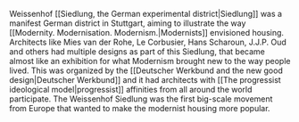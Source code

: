 ---
---

Weissenhof [[Siedlung, the German experimental district|Siedlung]] was a manifest German district in Stuttgart, aiming to illustrate the way [[Modernity. Modernisation. Modernism.|Modernists]] envisioned housing. Architects like Mies van der Rohe, Le Corbusier, Hans Scharoun, J.J.P. Oud and others had multiple designs as part of this Siedlung, that became almost like an exhibition for what Modernism brought new to the way people lived. This was organized by the [[Deutscher Werkbund and the new good design|Deutscher Werkbund]] and it had architects with [[The progressist ideological model|progressist]] affinities from all around the world participate. The Weissenhof Siedlung was the first big-scale movement from Europe that wanted to make the modernist housing more popular. 